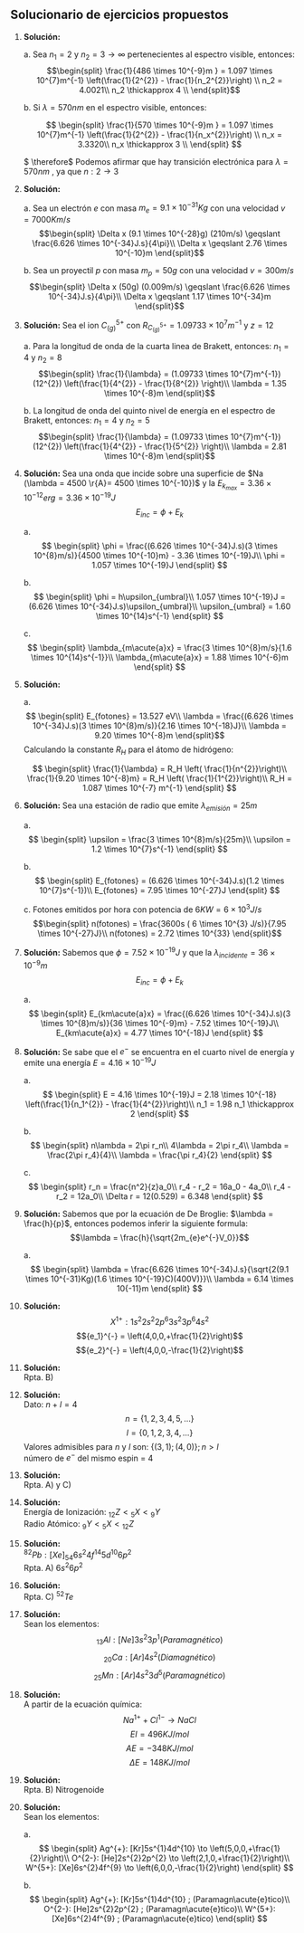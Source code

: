## **Solucionario de ejercicios propuestos**

1.  **Solución:**

    a. Sea $n_1 = 2$ y $n_2 = 3 \rightarrow \infty$ pertenecientes al
    espectro visible, entonces: $$\begin{split}
                    \frac{1}{486 \times 10^{-9}m }  = 1.097 \times 10^{7}m^{-1} \left(\frac{1}{2^{2}} - \frac{1}{n_2^{2}}\right) \\
                        n_2  = 4.0021\\
                        n_2  \thickapprox 4 \\
                \end{split}$$

    b. Si $\lambda = 570nm$ en el espectro visible, entonces:

    $$
    \begin{split}
                        \frac{1}{570 \times 10^{-9}m }  = 1.097 \times 10^{7}m^{-1} \left(\frac{1}{2^{2}} - \frac{1}{n_x^{2}}\right) \\
                        n_x  = 3.3320\\
                        n_x  \thickapprox 3 \\
        \end{split}
    $$

    $ \therefore$ Podemos afirmar que hay
    transición electrónica para $\lambda = 570nm$ , ya que $n: 2 \rightarrow 3$

2.  **Solución:**

    a. Sea un electrón $e$ con masa $m_e = 9.1 \times 10^{-31}Kg$ con
    una velocidad $v = 7000Km/s$ $$\begin{split}
                        \Delta x (9.1 \times 10^{-28}g) (210m/s)  \geqslant \frac{6.626 \times 10^{-34}J.s}{4\pi}\\
                        \Delta x  \geqslant 2.76 \times 10^{-10}m
                    \end{split}$$

    b. Sea un proyectil $p$ con masa $m_p = 50g$ con una velocidad
    $v = 300m/s$ $$\begin{split}
                        \Delta x (50g) (0.009m/s)  \geqslant \frac{6.626 \times 10^{-34}J.s}{4\pi}\\
                        \Delta x  \geqslant 1.17 \times 10^{-34}m
                \end{split}$$

3.  **Solución:** Sea el ion ${C_{(g)}}^{5+}$ con
    $R_{{C_{(g)}}^{5+}} = 1.09733 \times 10^{7}m^{-1}$ y $z = 12$

    a. Para la longitud de onda de la cuarta linea de Brakett,
    entonces: $n_1 = 4$ y $n_2 = 8$ $$\begin{split}
                        \frac{1}{\lambda}  = (1.09733 \times 10^{7}m^{-1})(12^{2}) \left(\frac{1}{4^{2}} - \frac{1}{8^{2}} \right)\\
                        \lambda  = 1.35 \times 10^{-8}m
                    \end{split}$$

    b. La longitud de onda del quinto nivel de energía en el espectro
    de Brakett, entonces: $n_1 = 4$ y $n_2 = 5$ $$\begin{split}
                        \frac{1}{\lambda}  = (1.09733 \times 10^{7}m^{-1})(12^{2}) \left(\frac{1}{4^{2}} - \frac{1}{5^{2}} \right)\\
                        \lambda  = 2.81 \times 10^{-8}m
                \end{split}$$

4.  **Solución:** Sea una onda que incide sobre una superficie de
    $Na (\lambda = 4500 \r{A}= 4500 \times 10^{-10})$ y la
    $E_{k_{max}} = 3.36 \times 10^{-12}erg = 3.36 \times 10^{-19}J$
    $$E_{inc} = \phi + E_k$$

    a. $$
        \begin{split}
                        \phi  = \frac{(6.626 \times 10^{-34}J.s)(3 \times 10^{8}m/s)}{4500 \times 10^{-10}m} - 3.36 \times 10^{-19}J\\
                        \phi  = 1.057 \times 10^{-19}J
                    \end{split}
        $$

    b. $$
        \begin{split}
                        \phi  = h\upsilon_{umbral}\\
                        1.057 \times 10^{-19}J  = (6.626 \times 10^{-34}J.s)\upsilon_{umbral}\\
                        \upsilon_{umbral}  = 1.60 \times 10^{14}s^{-1}
                    \end{split}
        $$

    c. $$
        \begin{split}
                        \lambda_{m\acute{a}x}  = \frac{3 \times 10^{8}m/s}{1.6 \times 10^{14}s^{-1}}\\
                        \lambda_{m\acute{a}x}  = 1.88 \times 10^{-6}m
                    \end{split}
        $$

5.  **Solución:**

    a. $$
        \begin{split}
                        E_{fotones}  = 13.527 eV\\
                        \lambda   = \frac{(6.626 \times 10^{-34}J.s)(3 \times 10^{8}m/s)}{2.16 \times 10^{-18}J}\\
                        \lambda   = 9.20 \times 10^{-8}m
        \end{split}$$
    Calculando la constante $R_H$ para el átomo de hidrógeno:

    $$
    \begin{split}
                        \frac{1}{\lambda}  = R_H \left( \frac{1}{n^{2}}\right)\\
                        \frac{1}{9.20 \times 10^{-8}m}  = R_H \left( \frac{1}{1^{2}}\right)\\
                        R_H  = 1.087 \times 10^{-7} m^{-1}
                    \end{split}
    $$

6.  **Solución:** Sea una estación de radio que emite
    $\lambda_{emisi\acute{o}n} = 25m$

    a. $$
        \begin{split}
                        \upsilon  = \frac{3 \times 10^{8}m/s}{25m}\\
                        \upsilon  = 1.2 \times 10^{7}s^{-1}
                    \end{split}
        $$

    b. $$
        \begin{split}
                        E_{fotones}  = (6.626 \times 10^{-34}J.s)(1.2 \times 10^{7}s^{-1})\\
                        E_{fotones}  = 7.95 \times 10^{-27}J
                    \end{split}
        $$

    c. Fotones emitidos por hora con potencia de
    $6KW = 6 \times 10^{3} J/s$ $$\begin{split}
                        n(fotones)  = \frac{3600s ( 6 \times 10^{3} J/s)}{7.95 \times 10^{-27}J}\\
                        n(fotones)  = 2.72 \times 10^{33}
                    \end{split}$$

7.  **Solución:** Sabemos que $\phi = 7.52 \times 10^{-19}J$ y que la
    $\lambda_{incidente} = 36 \times 10^{-9}m$ $$E_{inc} = \phi + E_k$$

    a. $$
        \begin{split}
                        E_{km\acute{a}x}  = \frac{(6.626 \times 10^{-34}J.s)(3 \times 10^{8}m/s)}{36 \times 10^{-9}m} -  7.52 \times 10^{-19}J\\
                        E_{km\acute{a}x}  = 4.77 \times 10^{-18}J
                    \end{split}
        $$

8.  **Solución:** Se sabe que el $e^{-}$ se encuentra en el cuarto nivel
    de energía y emite una energía $E = 4.16 \times 10^{-19}J$

    a. $$
        \begin{split}
                        E  = 4.16 \times 10^{-19}J = 2.18 \times 10^{-18} \left(\frac{1}{n_1^{2}} - \frac{1}{4^{2}}\right)\\
                        n_1  = 1.98
                        n_1 \thickapprox 2
                    \end{split}
        $$

    b. $$
        \begin{split}
                        n\lambda   = 2\pi r_n\\
                        4\lambda   = 2\pi r_4\\
                        \lambda   = \frac{2\pi r_4}{4}\\
                        \lambda   = \frac{\pi r_4}{2}
                    \end{split}
        $$

    c. $$
        \begin{split}
                        r_n  = \frac{n^2}{z}a_0\\
                        r_4 - r_2  = 16a_0 - 4a_0\\
                        r_4 - r_2  = 12a_0\\
                        \Delta r  = 12(0.529) = 6.348
                    \end{split}
        $$

9.  **Solución:** Sabemos que por la ecuación de De Broglie:
    $\lambda = \frac{h}{p}$, entonces podemos inferir la siguiente
    formula: $$\lambda = \frac{h}{\sqrt{2m_{e}e^{-}V_0}}$$

    a. $$
        \begin{split}
                        \lambda  = \frac{6.626 \times 10^{-34}J.s}{\sqrt{2(9.1 \times 10^{-31}Kg)(1.6 \times 10^{-19}C)(400V)}}\\
                        \lambda  = 6.14 \times 10{-11}m
                    \end{split}
        $$

10. **Solución:** $$X^{1+}: 1s^{2}2s^{2}2p^{6}3s^{2}3p^{6}4s^{2}$$
    $${e_1}^{-} = \left(4,0,0,+\frac{1}{2}\right)$$
    $${e_2}^{-} = \left(4,0,0,-\frac{1}{2}\right)$$

11. **Solución:**\
    Rpta. B)

12. **Solución:**\
    Dato: $n + l = 4$ $$n = \{1, 2, 3, 4, 5,\ldots\}$$
    $$l = \{0, 1, 2, 3, 4,\ldots\}$$
    Valores admisibles para $n$ y $l$
    son: $\{(3,1);(4,0)\} ; n>l$\
    número de $e^{-}$ del mismo espin = 4

13. **Solución:**\
    Rpta. A) y C)

14. **Solución:**\
    Energía de Ionización: ${}_{12}Z<{}_5X<{}_9Y$\
    Radio Atómico: ${}_9Y<{}_5X<{}_{12}Z$

15. **Solución:**\
    $^{82}Pb: [Xe]_{54}6s^{2}4f^{14}5d^{10}6p^{2}$\
    Rpta. A) $6s^{2}6p^{2}$

16. **Solución:**\
    Rpta. C) $^{52}Te$

17. **Solución:**\
    Sean los elementos:
    $${}_{13}Al: [Ne]3s^{2}3p^{1} (Paramagn\acute{e}tico)$$
    $${}_{20}Ca: [Ar]4s^{2} (Diamagn\acute{e}tico)$$
    $${}_{25}Mn: [Ar]4s^{2}3d^{5} (Paramagn\acute{e}tico)$$

18. **Solución:**\
    A partir de la ecuación química:
    $$Na^{1+} + Cl^{1-} \longrightarrow NaCl$$
    $$EI = 496 KJ/mol$$
    $$AE = -348 KJ/mol$$
    $$\Delta E = 148 KJ/mol$$

19. **Solución:**\
    Rpta. B) Nitrogenoide

20. **Solución:**\
    Sean los elementos:

    a. $$
        \begin{split}
                        Ag^{+}: [Kr]5s^{1}4d^{10} \to \left(5,0,0,+\frac{1}{2}\right)\\
                        O^{2-}: [He]2s^{2}2p^{2} \to \left(2,1,0,+\frac{1}{2}\right)\\
                        W^{5+}: [Xe]6s^{2}4f^{9} \to \left(6,0,0,-\frac{1}{2}\right)
                    \end{split}
        $$

    b. $$
        \begin{split}
                        Ag^{+}: [Kr]5s^{1}4d^{10} ; (Paramagn\acute{e}tico)\\
                        O^{2-}: [He]2s^{2}2p^{2} ; (Paramagn\acute{e}tico)\\
                        W^{5+}: [Xe]6s^{2}4f^{9} ; (Paramagn\acute{e}tico)
                    \end{split}
        $$
